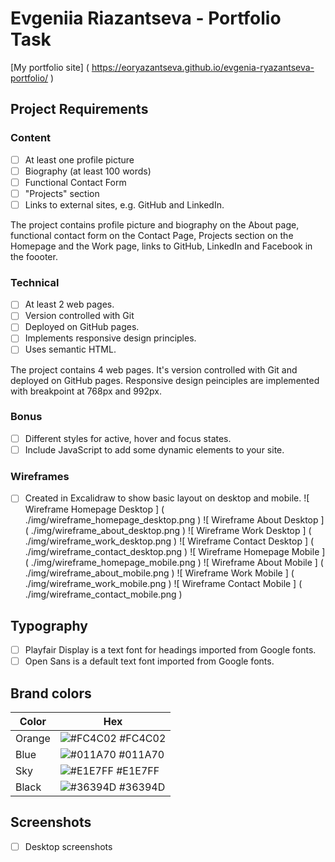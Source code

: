 # Evgeniia Riazantseva - Portfolio Task
[My portfolio site] ( https://eoryazantseva.github.io/evgenia-ryazantseva-portfolio/ )

## Project Requirements
### Content
- [ ] At least one profile picture
- [ ] Biography (at least 100 words)
- [ ] Functional Contact Form
- [ ] "Projects" section
- [ ] Links to external sites, e.g. GitHub and LinkedIn.

The project contains profile picture and biography on the About page, functional contact form on the Contact Page, Projects section on the Homepage and the Work page, links to GitHub, LinkedIn and Facebook in the foooter.

### Technical
- [ ] At least 2 web pages.
- [ ] Version controlled with Git
- [ ] Deployed on GitHub pages.
- [ ] Implements responsive design principles.
- [ ] Uses semantic HTML.

The project contains 4 web pages. It's version controlled with Git and deployed on GitHub pages. Responsive design peinciples are implemented with breakpoint at 768px and 992px.

### Bonus
- [ ] Different styles for active, hover and focus states.
- [ ] Include JavaScript to add some dynamic elements to your site.

### Wireframes 
- [ ] Created in Excalidraw to show basic layout on desktop and mobile.
![ Wireframe Homepage Desktop ] ( ./img/wireframe_homepage_desktop.png )
![ Wireframe About Desktop ] ( ./img/wireframe_about_desktop.png )
![ Wireframe Work Desktop ] ( ./img/wireframe_work_desktop.png )
![ Wireframe Contact Desktop ] ( ./img/wireframe_contact_desktop.png )
![ Wireframe Homepage Mobile ] ( ./img/wireframe_homepage_mobile.png )
![ Wireframe About Mobile ] ( ./img/wireframe_about_mobile.png )
![ Wireframe Work Mobile ] ( ./img/wireframe_work_mobile.png )
![ Wireframe Contact Mobile ] ( ./img/wireframe_contact_mobile.png )

## Typography
- [ ] Playfair Display is a text font for headings imported from Google fonts.
- [ ] Open Sans is a default text font imported from Google fonts.

## Brand colors

| Color             | Hex                                                                |
| ----------------- | ------------------------------------------------------------------ |
| Orange | ![#FC4C02](https://via.placeholder.com/10/FC4C02?text=+) #FC4C02 |
| Blue | ![#011A70](https://via.placeholder.com/10/011A70?text=+) #011A70 |
| Sky| ![#E1E7FF](https://via.placeholder.com/10/E1E7FF?text=+) #E1E7FF |
| Black | ![#36394D](https://via.placeholder.com/10/36394D?text=+) #36394D |

## Screenshots
- [ ] Desktop screenshots